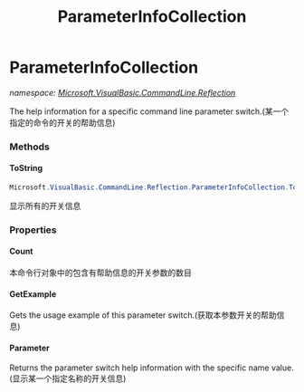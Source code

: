 ﻿---
title: ParameterInfoCollection
---

# ParameterInfoCollection
_namespace: [Microsoft.VisualBasic.CommandLine.Reflection](N-Microsoft.VisualBasic.CommandLine.Reflection.html)_

The help information for a specific command line parameter switch.(某一个指定的命令的开关的帮助信息)

### Methods

#### ToString
```csharp
Microsoft.VisualBasic.CommandLine.Reflection.ParameterInfoCollection.ToString
```
显示所有的开关信息



### Properties

#### Count
本命令行对象中的包含有帮助信息的开关参数的数目
#### GetExample
Gets the usage example of this parameter switch.(获取本参数开关的帮助信息)
#### Parameter
Returns the parameter switch help information with the specific name value.(显示某一个指定名称的开关信息)

